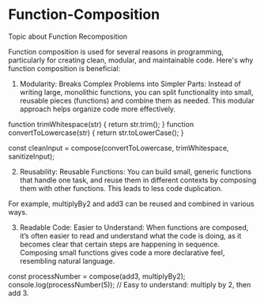 # Function-Composition
Topic about Function Recomposition

Function composition is used for several reasons in programming, particularly for creating clean, modular, and maintainable code. Here's why function composition is beneficial:

1. Modularity:
Breaks Complex Problems into Simpler Parts: Instead of writing large, monolithic functions, you can split functionality into small, reusable pieces (functions) and combine them as needed. This modular approach helps organize code more effectively.


function trimWhitespace(str) { return str.trim(); }
function convertToLowercase(str) { return str.toLowerCase(); }

const cleanInput = compose(convertToLowercase, trimWhitespace, sanitizeInput);


2. Reusability:
Reusable Functions: You can build small, generic functions that handle one task, and reuse them in different contexts by composing them with other functions. This leads to less code duplication.

For example, multiplyBy2 and add3 can be reused and combined in various ways.


3. Readable Code:
Easier to Understand: When functions are composed, it’s often easier to read and understand what the code is doing, as it becomes clear that certain steps are happening in sequence. Composing small functions gives code a more declarative feel, resembling natural language.

const processNumber = compose(add3, multiplyBy2);
console.log(processNumber(5)); // Easy to understand: multiply by 2, then add 3.




